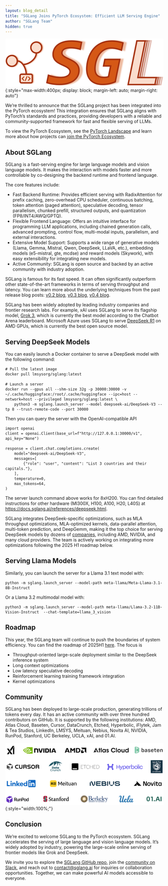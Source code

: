 ```yaml
---
layout: blog_detail
title: "SGLang Joins PyTorch Ecosystem: Efficient LLM Serving Engine"
author: "SGLang Team"
hidden: true
---
```



![sglang logo](/assets/images/sglang-join-pytorch/fg1.png){:style="max-width:400px; display: block; margin-left: auto; margin-right: auto"}


We’re thrilled to announce that the SGLang project has been integrated into the PyTorch ecosystem! This integration ensures that SGLang aligns with PyTorch’s standards and practices, providing developers with a reliable and community-supported framework for fast and flexible serving of LLMs.

To view the PyTorch Ecosystem, see the [PyTorch Landscape](https://landscape.pytorch.org/) and learn more about how projects can [join the PyTorch Ecosystem](https://github.com/pytorch-fdn/ecosystem). 


## About SGLang

SGLang is a fast-serving engine for large language models and vision language models. It makes the interaction with models faster and more controllable by co-designing the backend runtime and frontend language.

The core features include:

* Fast Backend Runtime: Provides efficient serving with RadixAttention for prefix caching, zero-overhead CPU scheduler, continuous batching, token attention (paged attention), speculative decoding, tensor parallelism, chunked prefill, structured outputs, and quantization (FP8/INT4/AWQ/GPTQ).
* Flexible Frontend Language: Offers an intuitive interface for programming LLM applications, including chained generation calls, advanced prompting, control flow, multi-modal inputs, parallelism, and external interactions.
* Extensive Model Support: Supports a wide range of generative models (Llama, Gemma, Mistral, Qwen, DeepSeek, LLaVA, etc.), embedding models (e5-mistral, gte, mcdse) and reward models (Skywork), with easy extensibility for integrating new models.
* Active Community: SGLang is open source and backed by an active community with industry adoption.

SGLang is famous for its fast speed. It can often significantly outperform other state-of-the-art frameworks in terms of serving throughput and latency. You can learn more about the underlying techniques from the past release blog posts: [v0.2 blog](https://lmsys.org/blog/2024-07-25-sglang-llama3/), [v0.3 blog](https://lmsys.org/blog/2024-09-04-sglang-v0-3/), [v0.4 blog](https://lmsys.org/blog/2024-12-04-sglang-v0-4/).

SGLang has been widely adopted by leading industry companies and frontier research labs. For example, xAI uses SGLang to serve its flagship model, [Grok 3](https://grok.com/), which is currently the best model according to the Chatbot Arena leaderboard. Microsoft Azure uses SGLang to serve [DeepSeek R1](https://techcommunity.microsoft.com/blog/azurehighperformancecomputingblog/running-deepseek-r1-on-a-single-ndv5-mi300x-vm/4372726) on AMD GPUs, which is currently the best open source model.


## Serving DeepSeek Models

You can easily launch a Docker container to serve a DeepSeek model with the following command:

```
# Pull the latest image
docker pull lmsysorg/sglang:latest

# Launch a server
docker run --gpus all --shm-size 32g -p 30000:30000 -v ~/.cache/huggingface:/root/.cache/huggingface --ipc=host --network=host --privileged lmsysorg/sglang:latest \
    python3 -m sglang.launch_server --model deepseek-ai/DeepSeek-V3 --tp 8 --trust-remote-code --port 30000
```

Then you can query the server with the OpenAI-compatible API

```
import openai
client = openai.Client(base_url=f"http://127.0.0.1:30000/v1", api_key="None")

response = client.chat.completions.create(
    model="deepseek-ai/DeepSeek-V3",
    messages=[
        {"role": "user", "content": "List 3 countries and their capitals."},
    ],
    temperature=0,
    max_tokens=64,
)
```

The server launch command above works for 8xH200. You can find detailed instructions for other hardware (MI300X, H100, A100, H20, L40S) at https://docs.sglang.ai/references/deepseek.html.

SGLang integrates DeepSeek-specific optimizations, such as MLA throughput optimizations, MLA-optimized kernels, data-parallel attention, multi-token prediction, and DeepGemm, making it the top choice for serving DeepSeek models by dozens of [companies](https://x.com/lmsysorg/status/1887262321636221412), including AMD, NVIDIA, and many cloud providers. The team is actively working on integrating more optimizations following the 2025 H1 roadmap below.


## Serving Llama Models

Similarly, you can launch the server for a Llama 3.1 text model with:

```
python -m sglang.launch_server --model-path meta-llama/Meta-Llama-3.1-8B-Instruct
```

Or a Llama 3.2 multimodal model with:

```
python3 -m sglang.launch_server --model-path meta-llama/Llama-3.2-11B-Vision-Instruct  --chat-template=llama_3_vision
```


## Roadmap

This year, the SGLang team will continue to push the boundaries of system efficiency. You can find the roadmap of 2025H1 [here](https://github.com/sgl-project/sglang/issues/4042). The focus is

- Throughput-oriented large-scale deployment similar to the DeepSeek inference system
- Long context optimizations
- Low latency speculative decoding
- Reinforcement learning training framework integration
- Kernel optimizations

## Community

SGLang has been deployed to large-scale production, generating trillions of tokens every day. It has an active community with over three hundred contributors on GitHub. It is supported by the following institutions: AMD, Atlas Cloud, Baseten, Cursor, DataCrunch, Etched, Hyperbolic, iFlytek, Jam & Tea Studios, LinkedIn, LMSYS, Meituan, Nebius, Novita AI, NVIDIA, RunPod, Stanford, UC Berkeley, UCLA, xAI, and 01.AI. 


![logos](/assets/images/sglang-join-pytorch/fg2.png){:style="width:100%;"}



## Conclusion

We’re excited to welcome SGLang to the PyTorch ecosystem. SGLang accelerates the serving of large language and vision language models. It’s widely adopted by industry, powering the large-scale online serving of frontier models like Grok and DeepSeek.

We invite you to explore the [SGLang GitHub repo](https://github.com/sgl-project/sglang/tree/main), join the [community on Slack](https://slack.mindee.com/), and reach out to [contact@sglang.ai](mailto:contact@sglang.ai) for inquiries or collaboration opportunities. Together, we can make powerful AI models accessible to everyone.